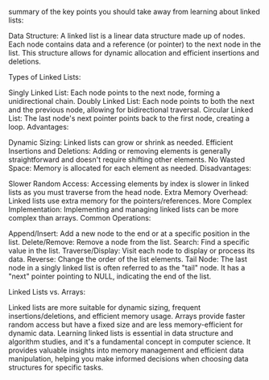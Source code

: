 summary of the key points you should take away from learning about linked lists:

Data Structure: A linked list is a linear data structure made up of nodes. Each node contains data and a reference (or pointer) to the next node in the list. This structure allows for dynamic allocation and efficient insertions and deletions.

Types of Linked Lists:

Singly Linked List: Each node points to the next node, forming a unidirectional chain.
Doubly Linked List: Each node points to both the next and the previous node, allowing for bidirectional traversal.
Circular Linked List: The last node's next pointer points back to the first node, creating a loop.
Advantages:

Dynamic Sizing: Linked lists can grow or shrink as needed.
Efficient Insertions and Deletions: Adding or removing elements is generally straightforward and doesn't require shifting other elements.
No Wasted Space: Memory is allocated for each element as needed.
Disadvantages:

Slower Random Access: Accessing elements by index is slower in linked lists as you must traverse from the head node.
Extra Memory Overhead: Linked lists use extra memory for the pointers/references.
More Complex Implementation: Implementing and managing linked lists can be more complex than arrays.
Common Operations:

Append/Insert: Add a new node to the end or at a specific position in the list.
Delete/Remove: Remove a node from the list.
Search: Find a specific value in the list.
Traverse/Display: Visit each node to display or process its data.
Reverse: Change the order of the list elements.
Tail Node: The last node in a singly linked list is often referred to as the "tail" node. It has a "next" pointer pointing to NULL, indicating the end of the list.

Linked Lists vs. Arrays:

Linked lists are more suitable for dynamic sizing, frequent insertions/deletions, and efficient memory usage.
Arrays provide faster random access but have a fixed size and are less memory-efficient for dynamic data.
Learning linked lists is essential in data structure and algorithm studies, and it's a fundamental concept in computer science. It provides valuable insights into memory management and efficient data manipulation, helping you make informed decisions when choosing data structures for specific tasks.
